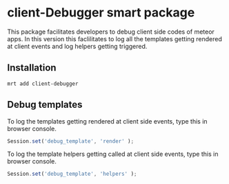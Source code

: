 client-Debugger smart package
=============================

This package facilitates developers to debug client side codes of meteor apps. In this version this faclilitates to log all the templates getting rendered at client events and log helpers getting triggered. 

Installation
------------

```
mrt add client-debugger
```

Debug templates
---------------

To log the templates getting rendered at client side events, type this in browser console.

```js
Session.set('debug_template', 'render' );

```

To log the template helpers getting called at client side events, type this in browser console.

```js
Session.set('debug_template', 'helpers' );

```
